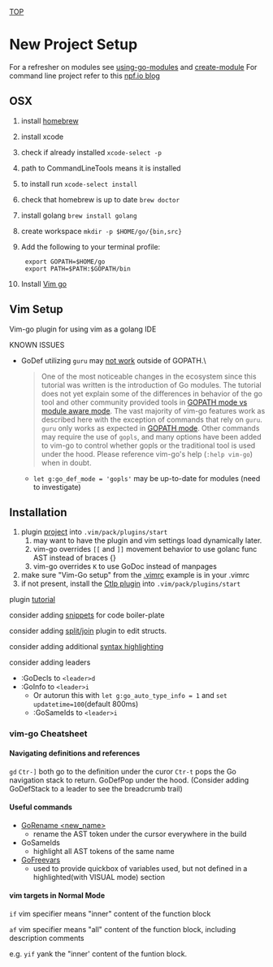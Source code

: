 [TOP](../../README.md)

# New Project Setup
For a refresher on modules see [using-go-modules](https://go.dev/blog/using-go-modules) and [create-module](https://go.dev/doc/tutorial/create-module)
For command line project refer to this [npf.io blog](https://npf.io/2016/10/reusable-commands/)

## OSX
1. install [homebrew](https://brew.sh/)
1. install xcode
  1. check if already installed ```xcode-select -p```
  2. path to CommandLineTools means it is installed
  3. to install run ```xcode-select install```
1. check that homebrew is up to date ```brew doctor```
4. install golang ```brew install golang```
5. create workspace ```mkdir -p $HOME/go/{bin,src}```
6. Add the following to your terminal profile:

        export GOPATH=$HOME/go 
        export PATH=$PATH:$GOPATH/bin
7. Install [Vim go](#vim-setup)


## Vim Setup
Vim-go plugin for using vim as a golang IDE

KNOWN ISSUES
* GoDef utilizing ```guru``` may [not work](https://golang.org/cmd/go/#hdr-Module_support) outside of GOPATH.\
    > One of the most noticeable changes in the ecosystem since this tutorial was written is the 
    > introduction of Go modules. The tutorial does not yet explain some of the differences in 
    > behavior of the go tool and other community provided tools in [GOPATH mode vs module aware 
    mode](https://golang.org/cmd/go/#hdr-Module_support). The vast majority of vim-go features 
    work as described here with the exception of 
    > commands that rely on ```guru```. ```guru``` only works as expected in 
    > [GOPATH mode](https://golang.org/cmd/go/#hdr-Module_support). Other commands may 
    require the use of ```gopls```, and many options have been added to vim-go to control whether gopls 
    or the traditional tool is used under the hood. Please reference vim-go's help (```:help vim-go```)
    when in doubt.
    * ```let g:go_def_mode = 'gopls'``` may be up-to-date for modules (need to investigate)

## Installation
1. plugin [project](https://github.com/fatih/vim-go#install) into ```.vim/pack/plugins/start```
    1. may want to have the plugin and vim settings load dynamically later. 
    2. vim-go overrides ```[[``` and ```]]``` movement behavior to use golanc func AST instead of braces {}
    3. vim-go overrides ```K``` to use GoDoc instead of manpages
3. make sure "Vim-Go setup" from the [.vimrc](../../examples/OsConfigs/Nix/.vimrc) example is in your .vimrc
4. if not present, install the [Ctlp plugin](https://github.com/ctrlpvim/ctrlp.vim) into ```.vim/pack/plugins/start``` 

plugin [tutorial](https://github.com/fatih/vim-go/wiki)

consider adding [snippets](https://github.com/fatih/vim-go-tutorial#snippets) for code boiler-plate

consider adding [split/join](https://github.com/fatih/vim-go-tutorial#struct-split-and-join) plugin to edit structs.

consider adding additional [syntax highlighting](https://github.com/fatih/vim-go-tutorial#beautify-it)

consider adding leaders
* :GoDecls to ```<leader>d```
* :GoInfo to ```<leader>i```
    * Or autorun this with ```let g:go_auto_type_info = 1``` and ```set updatetime=100```(default 800ms)
    * :GoSameIds to ```<leader>i```

### vim-go Cheatsheet
#### Navigating definitions and references
```gd``` ```Ctr-]``` both go to the definition under the curor
```Ctr-t``` pops the Go navigation stack to return. GoDefPop under the hood. (Consider adding GoDefStack to a leader to see the breadcrumb trail)

#### Useful commands
* [GoRename <new_name>](https://github.com/fatih/vim-go-tutorial#rename-identifiers)
    * rename the AST token under the cursor everywhere in the build
* GoSameIds
    * highlight all AST tokens of the same name
* [GoFreevars](https://github.com/fatih/vim-go-tutorial#extract-function)
    * used to provide quickbox of variables used, but not defined in a highlighted(with VISUAL mode) section


#### vim targets in Normal Mode 
```if``` vim specifier means "inner" content of the function block

```af``` vim specifier means "all" content of the function block, including description comments

e.g. ```yif``` yank the "inner' content of the funtion block.

